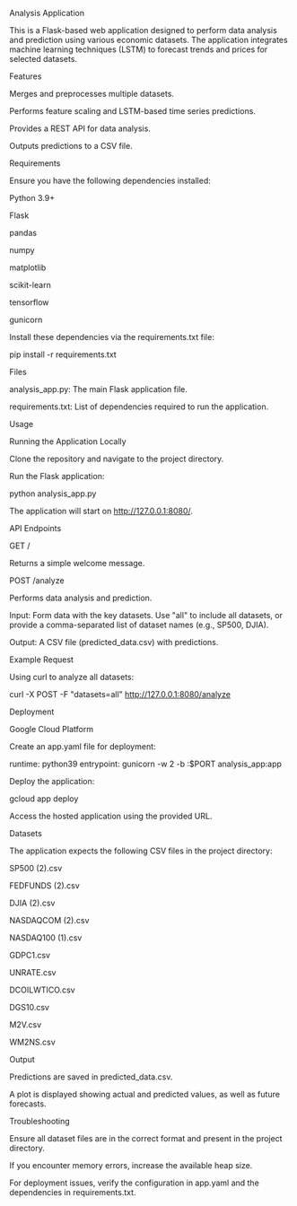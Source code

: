 Analysis Application

This is a Flask-based web application designed to perform data analysis and prediction using various economic datasets. The application integrates machine learning techniques (LSTM) to forecast trends and prices for selected datasets.

Features

Merges and preprocesses multiple datasets.

Performs feature scaling and LSTM-based time series predictions.

Provides a REST API for data analysis.

Outputs predictions to a CSV file.

Requirements

Ensure you have the following dependencies installed:

Python 3.9+

Flask

pandas

numpy

matplotlib

scikit-learn

tensorflow

gunicorn

Install these dependencies via the requirements.txt file:

pip install -r requirements.txt

Files

analysis_app.py: The main Flask application file.

requirements.txt: List of dependencies required to run the application.

Usage

Running the Application Locally

Clone the repository and navigate to the project directory.

Run the Flask application:

python analysis_app.py

The application will start on http://127.0.0.1:8080/.

API Endpoints

GET /

Returns a simple welcome message.

POST /analyze

Performs data analysis and prediction.

Input: Form data with the key datasets. Use "all" to include all datasets, or provide a comma-separated list of dataset names (e.g., SP500, DJIA).

Output: A CSV file (predicted_data.csv) with predictions.

Example Request

Using curl to analyze all datasets:

curl -X POST -F "datasets=all" http://127.0.0.1:8080/analyze

Deployment

Google Cloud Platform

Create an app.yaml file for deployment:

runtime: python39
entrypoint: gunicorn -w 2 -b :$PORT analysis_app:app

Deploy the application:

gcloud app deploy

Access the hosted application using the provided URL.

Datasets

The application expects the following CSV files in the project directory:

SP500 (2).csv

FEDFUNDS (2).csv

DJIA (2).csv

NASDAQCOM (2).csv

NASDAQ100 (1).csv

GDPC1.csv

UNRATE.csv

DCOILWTICO.csv

DGS10.csv

M2V.csv

WM2NS.csv

Output

Predictions are saved in predicted_data.csv.

A plot is displayed showing actual and predicted values, as well as future forecasts.

Troubleshooting

Ensure all dataset files are in the correct format and present in the project directory.

If you encounter memory errors, increase the available heap size.

For deployment issues, verify the configuration in app.yaml and the dependencies in requirements.txt.

